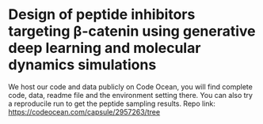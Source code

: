 # Design of peptide inhibitors targeting β-catenin using generative deep learning and molecular dynamics simulations

We host our code and data publicly on Code Ocean, you will find complete code, data, readme file and the environment setting there. You can also try a reproducile run to get the peptide sampling results. 
Repo link: https://codeocean.com/capsule/2957263/tree
